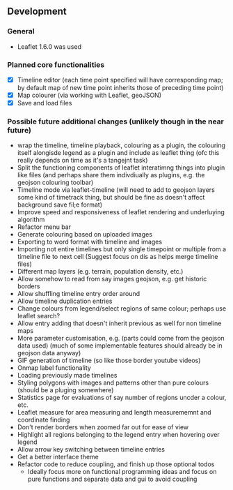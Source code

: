## Development

### General
- Leaflet 1.6.0 was used

### Planned core functionalities
- [x] Timeline editor (each time point specified will have corresponding map; by default map of new time point inherits those of preceding time point)
- [x] Map colourer (via working with Leaflet, geoJSON)
- [x] Save and load files

### Possible future additional changes (unlikely though in the near future)
- wrap the timeline, timeline playback, colouring as a plugin, the colouring itself alongisde legend as a plugin and include as leaflet thing (ofc this really depends on time as it's a tangejnt task)
- Split the functioning components of leaflet interatimng things into plugin like files (and perhaps share them indivdiually as plugins, e.g. the geojson colouring toolbar)
- Timeline mode via leaflet-timeline (will need to add to geojson layers some kind of timetrack thing, but should be fine as doesn't affect background save fil;e format)
- Improve speed and responsiveness of leaflet rendering and underluying algorithm
- Refactor menu bar
- Generate colouring based on uploaded images
- Exporting to word format with timeline and images
- Importing not entire timelines but only single timepoint or multiple from a timeline file to next cell (Suggest focus on dis as helps merge timeline files)
- Different map layers (e.g. terrain, population density, etc.)
- Allow somehow to read from say images geojson, e.g. get historic borders
- Allow shuffling timeline entry order around
- Allow timeline duplication entries
- Change colours from legend/select regions of same colour; perhaps use leaflet search?
- Allow entry adding that doesn't inherit previous as well for non timeline maps
- More parameter customisation, e.g. (parts could come from the geojson data used) (much of some implementable features should already be in geojson data anyway)
- GIF generation of timeline (so like those border youtube videos)
- Onmap label functionality
- Loading previously made timelines
- Styling polygons with images and patterns other than pure colours (should be a pluging somewhere)
- Statistics page for evaluations of say number of regions uncder a colour, etc.
- Leaflet measure for area measuring and length measurememnt and coordinate finding
- Don't render borders when zoomed far out for ease of view
- Highlight all regions belonging to the legend entry when hovering over legend
- Allow arrow key switching between timeline entries
- Get a better interface theme
- Refactor code to reduce coupling, and finish up those optional todos
  - Ideally focus more on functional programming ideas and focus on pure functions and separate data and gui to avoid coupling
